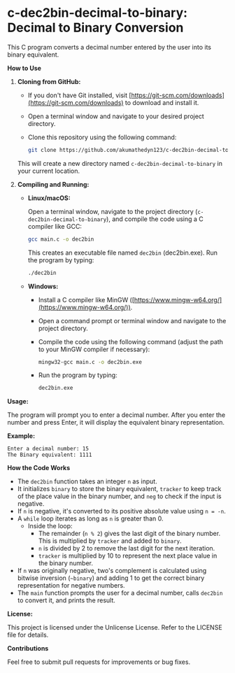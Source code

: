 # c-dec2bin-decimal-to-binary: Decimal to Binary Conversion

This C program converts a decimal number entered by the user into its binary equivalent.

**How to Use**

1. **Cloning from GitHub:**

   - If you don't have Git installed, visit [https://git-scm.com/downloads](https://git-scm.com/downloads) to download and install it.
   - Open a terminal window and navigate to your desired project directory.
   - Clone this repository using the following command:

     ```bash
     git clone https://github.com/akumathedyn123/c-dec2bin-decimal-to-binary.git
     ``` 

   This will create a new directory named `c-dec2bin-decimal-to-binary` in your current location.

2. **Compiling and Running:**

   - **Linux/macOS:**

     Open a terminal window, navigate to the project directory (`c-dec2bin-decimal-to-binary`), and compile the code using a C compiler like GCC:

     ```bash
     gcc main.c -o dec2bin
     ```

     This creates an executable file named `dec2bin` (dec2bin.exe). Run the program by typing:

     ```bash
     ./dec2bin
     ```

   - **Windows:**

     - Install a C compiler like MinGW ([https://www.mingw-w64.org/](https://www.mingw-w64.org/)).
     - Open a command prompt or terminal window and navigate to the project directory.
     - Compile the code using the following command (adjust the path to your MinGW compiler if necessary):

       ```bash
       mingw32-gcc main.c -o dec2bin.exe
       ```

     - Run the program by typing:

       ```bash
       dec2bin.exe
       ```

**Usage:**

The program will prompt you to enter a decimal number. After you enter the number and press Enter, it will display the equivalent binary representation.

**Example:**

```
Enter a decimal number: 15
The Binary equivalent: 1111
```

**How the Code Works**

- The `dec2bin` function takes an integer `n` as input.
- It initializes `binary` to store the binary equivalent, `tracker` to keep track of the place value in the binary number, and `neg` to check if the input is negative.
- If `n` is negative, it's converted to its positive absolute value using `n = -n`.
- A `while` loop iterates as long as `n` is greater than 0.
  - Inside the loop:
    - The remainder (`n % 2`) gives the last digit of the binary number. This is multiplied by `tracker` and added to `binary`.
    - `n` is divided by 2 to remove the last digit for the next iteration.
    - `tracker` is multiplied by 10 to represent the next place value in the binary number.
- If `n` was originally negative, two's complement is calculated using bitwise inversion (`~binary`) and adding 1 to get the correct binary representation for negative numbers.
- The `main` function prompts the user for a decimal number, calls `dec2bin` to convert it, and prints the result.

**License:**

This project is licensed under the Unlicense License. Refer to the LICENSE file for details.

**Contributions**

Feel free to submit pull requests for improvements or bug fixes.

